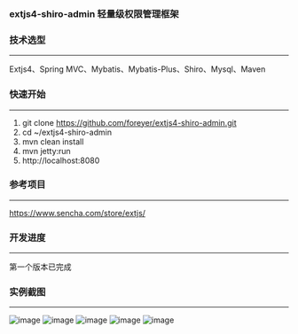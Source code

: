 
### extjs4-shiro-admin 轻量级权限管理框架

### 技术选型
-------------
Extjs4、Spring MVC、Mybatis、Mybatis-Plus、Shiro、Mysql、Maven

### 快速开始
-------------
1. git clone https://github.com/foreyer/extjs4-shiro-admin.git
2. cd ~/extjs4-shiro-admin
3. mvn clean install
4. mvn jetty:run
5. http://localhost:8080

### 参考项目
-------------
https://www.sencha.com/store/extjs/

### 开发进度
-------------

第一个版本已完成

### 实例截图
-------------
![image](https://git.oschina.net/uploads/images/2017/0821/142907_8a2604f6_89451.png "0.png")
![image](https://git.oschina.net/uploads/images/2017/0821/142917_a2859dad_89451.png "1.png")
![image](https://git.oschina.net/uploads/images/2017/0821/142926_d0daab38_89451.png "2.png")
![image](https://git.oschina.net/uploads/images/2017/0821/142934_334ddd2b_89451.png "3.png")
![image](https://git.oschina.net/uploads/images/2017/0821/142944_8877933b_89451.png "4.png")

